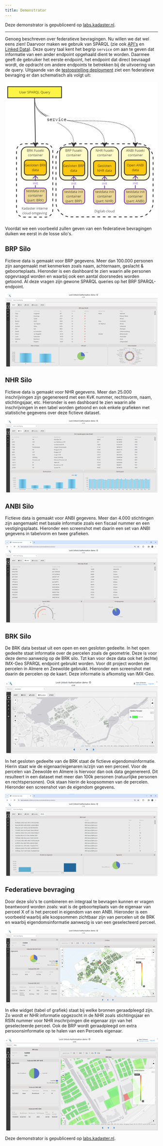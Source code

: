 ```yaml
---
title: Demonstrator
---
```

Deze demonstrator is gepubliceerd op <a
href="https://labs.kadaster.nl/demonstrators/unlocked/demonstrator"
target="_blank">labs.kadaster.nl</a>.

---

Genoeg beschreven over federatieve bevragingen. Nu willen we dat wel eens zien! Daarvoor maken we
gebruik van SPARQL (zie ook [API's](./apis.md) en [Linked Data](./linkeddata.md)). Deze query taal
kent het begrip `service` om aan te geven dat informatie van een ander endpoint opgehaald dient te
worden. Daarmee geeft de gebruiker het eerste endpoint, het endpoint dat direct bevraagd wordt, de
opdracht om andere endpoints te betrekken bij de uitvoering van de query. Uitgaande van de
[testopstelling deployment](./testopstelling.md#deployment) ziet een federatieve bevraging er dan
schematisch als volgt uit:

![Schematische SPARQL Query demo](images/testopstelling-federatieve-bevraging.png)

Voordat we een voorbeeld zullen geven van een federatieve bevragingen duiken we eerst in de losse
silo's. 

## BRP Silo

Fictieve data is gemaakt voor BRP gegevens. Meer dan 100.000 personen zijn aangemaakt met kenmerken
zoals naam, achternaam, geslacht & geboorteplaats. Hieronder is een dashboard te zien waarin alle
personen opgevraagd worden en waarbij ook een aantal doorsnedes worden getoond. Al deze vragen zijn
gewone SPARQL queries op het BRP SPARQL-endpoint.

![linked data in context](images/BRP-Data.png)

## NHR Silo

Fictieve data is gemaakt voor NHR gegevens. Meer dan 25.000 inschrijvingen zijn gegenereerd met een
KvK nummer, rechtsvorm, naam, stichtingsjaar, etc. Hieronder is een dashboard te zien waarin alle
inschrijvingen in een tabel worden getoond en ook enkele grafieken met statistiche gegevens over
deze fictieve dataset.

![linked data in context](images/NHR-Data.png)

## ANBI Silo

Fictieve data is gemaakt voor ANBI gegevens. Meer dan 4.000 stichtingen zijn aangemaakt met basale
informatie zoals een fiscaal nummer en een vestigingsplaats. Hieronder een screenshot met daarin een
set van ANBI gegevens in tabelvorm en twee grafieken.

![linked data in context](images/ANBI-Data.png)

## BRK Silo

De BRK data bestaat uit een open en een gesloten gedeelte. In het open gedeelte staat informatie
over de percelen zoals de geometrie. Deze is voor deze demo aanwezig op de BRK silo. Tzt kan voor
deze data ook het (echte) IMX-Geo SPARQL endpoint gebruikt worden. Voor dit project worden de
percelen in Almere en Zeewolde gebruikt. Hieronder een screenshot met daarin de percelen op de
kaart. Deze informatie is afkomstig van IMX-Geo.

![linked data in context](images/BRK-Data.png)

In het gesloten gedeelte van de BRK staat de fictieve eigendomsinformatie. Hierin staat wie de
eigenaar/eigenaren is/zijn van een perceel. Voor de percelen van Zeewolde en Almere is hiervoor dan
ook data gegenereerd. Dit resulteert in een dataset met meer dan 100k personen (natuurlijke personen en
rechtspersonen). Ook staan hierin de koopsommen van de percelen. Hieronder een screenshot van de
eigendom gegevens.

![BRK data](images/BRK-DataV2.png)


## Federatieve bevraging

Door deze silo's te combineren en integraal te bevragen kunnen er vragen beantwoord worden zoals:
wat is de geboorteplaats van de eigenaar van perceel X of is het perceel in eigendom van een ANBI.
Hieronder is een voorbeeld waarbij alle koopsommen zichtbaar zijn van percelen uit de BRK en waarbij
eigendomsinformatie aanwezig is van een geselecteerd perceel. 

![FDS](images/FDS-DataV2.png) 

In elke widget (tabel of grafiek) staat bij welke bronnen geraadpleegd zijn. Zo wordt er NHR
informatie opgezocht in de NHR zoals stichtingsjaar en RSIN nummer voor NHR inschrijvingen die
eigenaar zijn van het geselecteerde perceel. Ook de BRP wordt geraadpleegd om extra persoonsinformatie op te halen van een Perceels eigenaar. 

![FDS](images/FDS-Data.png)

Deze demonstrator is gepubliceerd op <a
href="https://labs.kadaster.nl/demonstrators/unlocked/demonstrator"
target="_blank">labs.kadaster.nl</a>.
